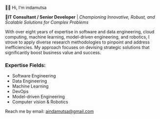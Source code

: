 👋🏽 Hi, I’m indamutsa

**👀IT Consultant / Senior Developer** | _Championing Innovative, Robust, and Scalable Solutions for Complex Problems_

With over eight years of expertise in software and data engineering, cloud computing, machine learning, model-driven engineering, and robotics, I strove to apply diverse research methodologies to pinpoint and address inefficiencies. My approach focuses on devising strategic solutions that significantly boost business value and success.

### Expertise Fields:

- Software Engineering
- Data Engineering
- Machine Learning
- DevOps
- Model-driven Engineering
- Computer vision & Robotics

Reach me by email: [aindamutsa@gmail.com](mailto:aindamutsa@gmail.com)
